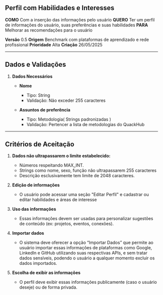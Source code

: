 ## Perfil com Habilidades e Interesses

**COMO** Com a inserção das informações pelo usuário
**QUERO** Ter um perfil de informações do usuário, suas preferências e suas habilidades
**PARA** Melhorar as recomendações para o usuário

**Versão** 0.5
**Origem** Benchmark com plataformas de aprendizado e rede profissional
**Prioridade** Alta
**Criação** 26/05/2025

---

## **Dados e Validações**

1. **Dados Necessários**

   * **Nome**

     * Tipo: String
     * Validação: Não exceder 255 caracteres

   * **Assuntos de preferência**

     * Tipo: Metodologia( Strings padronizadas )
     * Validação: Pertencer a lista de metodologias do QuackHub

---

## **Critérios de Aceitação**

1. **Dados não ultrapassarem o limite estabelecido:**

   * Números respeitando MAX_INT.
   * Strings como nome, sexo, função não ultrapassarem 255 caracteres
   * Descrição esclusivamente tem limite de 2048 caracteres.

2. **Edição de informações**
    * O usuário pode acessar uma seção "Editar Perfil" e cadastrar ou editar habilidades e áreas de interesse

3. **Uso das informações**
    * Essas informações devem ser usadas para personalizar sugestões de conteúdo (ex: projetos, eventos, conexões).

4. **Importar dados**
    * O sistema deve oferecer a opção “Importar Dados” que permite ao usuário importar essas informações de plataformas como Google, LinkedIn e GitHub utilizando suas respectivas APIs, e sem tratar dados sensíveis, podendo o usuário a qualquer momento excluir os dados importados.

5. **Escolha de exibir as informações**
    * O perfil deve exibir essas informações publicamente (caso o usuário deseje) ou de forma privada.
